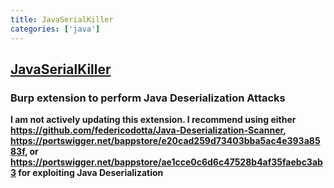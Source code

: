 ```yaml
---
title: JavaSerialKiller
categories: ['java']
---
```

## [JavaSerialKiller](https://github.com/NetSPI/JavaSerialKiller)

### Burp extension to perform Java Deserialization Attacks

**I am not actively updating this extension. I recommend using either https://github.com/federicodotta/Java-Deserialization-Scanner, https://portswigger.net/bappstore/e20cad259d73403bba5ac4e393a8583f, or https://portswigger.net/bappstore/ae1cce0c6d6c47528b4af35faebc3ab3 for exploiting Java Deserialization**
